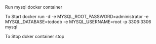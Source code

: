 Run mysql docker container

To Start
docker run -d -e MYSQL_ROOT_PASSWORD=administrator -e MYSQL_DATABASE=tododb -e MYSQL_USERNAME=root -p 3306:3306 mysql

To Stop
doker container stop <container-id>